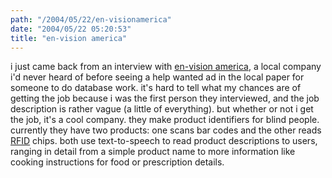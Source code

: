 ```yaml
---
path: "/2004/05/22/en-visionamerica" 
date: "2004/05/22 05:20:53" 
title: "en-vision america" 
---
```

<p>i just came back from an interview with <a href="http://www.envisionamerica.com/">en-vision america</a>, a local company i'd never heard of before seeing a help wanted ad in the local paper for someone to do database work.  it's hard to tell what my chances are of getting the job because i was the first person they interviewed, and the job description is rather vague (a little of everything).  but whether or not i get the job, it's a cool company.  they make product identifiers for blind people.  currently they have two products: one scans bar codes and the other reads <a href="http://en.wikipedia.org/wiki/RFID">RFID</a> chips. both use text-to-speech to read product descriptions to users, ranging in detail from a simple product name to more information like cooking instructions for food or prescription details.</p>